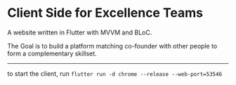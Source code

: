# Client Side for Excellence Teams

A website written in Flutter with MVVM and BLoC.

The Goal is to build a platform matching co-founder with other people to form a complementary skillset.

----

to start the client, run `flutter run -d chrome --release --web-port=53546`
